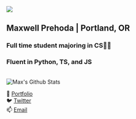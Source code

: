 ![](https://i.imgur.com/4M7IWwP.gif)
## Maxwell Prehoda | Portland, OR
### Full time student majoring in CS👨‍🎓
### Fluent in Python, TS, and JS
<br>

<img align="center" alt="Max's Github Stats" src="https://github-readme-stats.vercel.app/api?username=maxprehoda&show_icons=true&hide_border=true&bg_color=45,8BBEE8,EEC3AA">
<br>

🤹 [Portfolio](https://maxprehoda.info) <br>
🐦 [Twitter](https://twitter.com/lunarisachef) <br>
📫 [Email](mailto:maxprehoda@gmail.com) <br>

<!--
**MaxPrehoda/MaxPrehoda** is a ✨ _special_ ✨ repository because its `README.md` (this file) appears on your GitHub profile.

